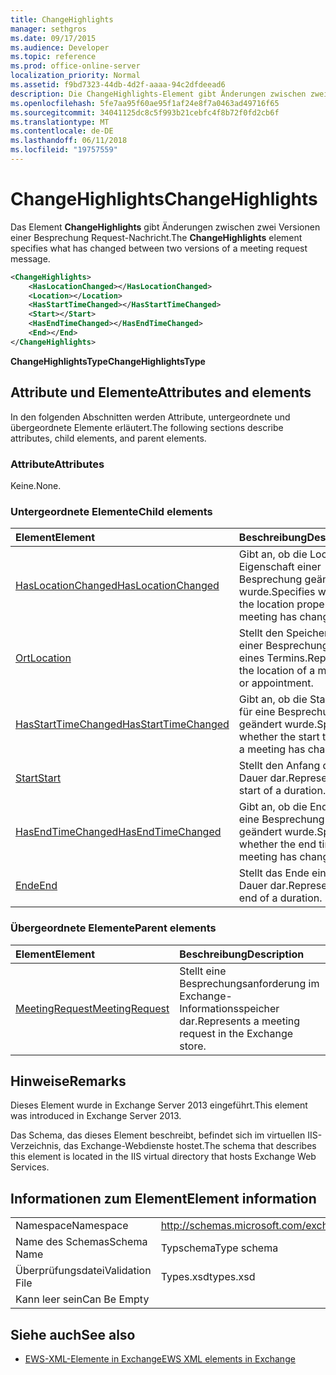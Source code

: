 ```yaml
---
title: ChangeHighlights
manager: sethgros
ms.date: 09/17/2015
ms.audience: Developer
ms.topic: reference
ms.prod: office-online-server
localization_priority: Normal
ms.assetid: f9bd7323-44db-4d2f-aaaa-94c2dfdeead6
description: Die ChangeHighlights-Element gibt Änderungen zwischen zwei Versionen einer Besprechung anfordern Nachricht.
ms.openlocfilehash: 5fe7aa95f60ae95f1af24e8f7a0463ad49716f65
ms.sourcegitcommit: 34041125dc8c5f993b21cebfc4f8b72f0fd2cb6f
ms.translationtype: MT
ms.contentlocale: de-DE
ms.lasthandoff: 06/11/2018
ms.locfileid: "19757559"
---
```

# <a name="changehighlights"></a><span data-ttu-id="50f8f-103">ChangeHighlights</span><span class="sxs-lookup"><span data-stu-id="50f8f-103">ChangeHighlights</span></span>

<span data-ttu-id="50f8f-104">Das Element **ChangeHighlights** gibt Änderungen zwischen zwei Versionen einer Besprechung Request-Nachricht.</span><span class="sxs-lookup"><span data-stu-id="50f8f-104">The **ChangeHighlights** element specifies what has changed between two versions of a meeting request message.</span></span> 
  
```XML
<ChangeHighlights>
    <HasLocationChanged></HasLocationChanged>
    <Location></Location>
    <HasStartTimeChanged></HasStartTimeChanged>
    <Start></Start>
    <HasEndTimeChanged></HasEndTimeChanged>
    <End></End>
</ChangeHighlights>
```

 <span data-ttu-id="50f8f-105">**ChangeHighlightsType**</span><span class="sxs-lookup"><span data-stu-id="50f8f-105">**ChangeHighlightsType**</span></span>
## <a name="attributes-and-elements"></a><span data-ttu-id="50f8f-106">Attribute und Elemente</span><span class="sxs-lookup"><span data-stu-id="50f8f-106">Attributes and elements</span></span>

<span data-ttu-id="50f8f-107">In den folgenden Abschnitten werden Attribute, untergeordnete und übergeordnete Elemente erläutert.</span><span class="sxs-lookup"><span data-stu-id="50f8f-107">The following sections describe attributes, child elements, and parent elements.</span></span>
  
### <a name="attributes"></a><span data-ttu-id="50f8f-108">Attribute</span><span class="sxs-lookup"><span data-stu-id="50f8f-108">Attributes</span></span>

<span data-ttu-id="50f8f-109">Keine.</span><span class="sxs-lookup"><span data-stu-id="50f8f-109">None.</span></span>
  
### <a name="child-elements"></a><span data-ttu-id="50f8f-110">Untergeordnete Elemente</span><span class="sxs-lookup"><span data-stu-id="50f8f-110">Child elements</span></span>

|<span data-ttu-id="50f8f-111">**Element**</span><span class="sxs-lookup"><span data-stu-id="50f8f-111">**Element**</span></span>|<span data-ttu-id="50f8f-112">**Beschreibung**</span><span class="sxs-lookup"><span data-stu-id="50f8f-112">**Description**</span></span>|
|:-----|:-----|
|[<span data-ttu-id="50f8f-113">HasLocationChanged</span><span class="sxs-lookup"><span data-stu-id="50f8f-113">HasLocationChanged</span></span>](haslocationchanged.md) <br/> |<span data-ttu-id="50f8f-114">Gibt an, ob die Location-Eigenschaft einer Besprechung geändert wurde.</span><span class="sxs-lookup"><span data-stu-id="50f8f-114">Specifies whether the location property of a meeting has changed.</span></span>  <br/> |
|[<span data-ttu-id="50f8f-115">Ort</span><span class="sxs-lookup"><span data-stu-id="50f8f-115">Location</span></span>](location.md) <br/> |<span data-ttu-id="50f8f-116">Stellt den Speicherort einer Besprechung oder eines Termins.</span><span class="sxs-lookup"><span data-stu-id="50f8f-116">Represents the location of a meeting or appointment.</span></span>  <br/> |
|[<span data-ttu-id="50f8f-117">HasStartTimeChanged</span><span class="sxs-lookup"><span data-stu-id="50f8f-117">HasStartTimeChanged</span></span>](hasstarttimechanged.md) <br/> |<span data-ttu-id="50f8f-118">Gibt an, ob die Startzeit für eine Besprechung geändert wurde.</span><span class="sxs-lookup"><span data-stu-id="50f8f-118">Specifies whether the start time for a meeting has changed.</span></span>  <br/> |
|[<span data-ttu-id="50f8f-119">Start</span><span class="sxs-lookup"><span data-stu-id="50f8f-119">Start</span></span>](start.md) <br/> |<span data-ttu-id="50f8f-120">Stellt den Anfang des eine Dauer dar.</span><span class="sxs-lookup"><span data-stu-id="50f8f-120">Represents the start of a duration.</span></span>  <br/> |
|[<span data-ttu-id="50f8f-121">HasEndTimeChanged</span><span class="sxs-lookup"><span data-stu-id="50f8f-121">HasEndTimeChanged</span></span>](hasendtimechanged.md) <br/> |<span data-ttu-id="50f8f-122">Gibt an, ob die Endzeit für eine Besprechung geändert wurde.</span><span class="sxs-lookup"><span data-stu-id="50f8f-122">Specifies whether the end time for a meeting has changed.</span></span>  <br/> |
|[<span data-ttu-id="50f8f-123">Ende</span><span class="sxs-lookup"><span data-stu-id="50f8f-123">End </span></span>](end-ex15websvcsotherref.md) <br/> |<span data-ttu-id="50f8f-124">Stellt das Ende einer Dauer dar.</span><span class="sxs-lookup"><span data-stu-id="50f8f-124">Represents the end of a duration.</span></span>  <br/> |
   
### <a name="parent-elements"></a><span data-ttu-id="50f8f-125">Übergeordnete Elemente</span><span class="sxs-lookup"><span data-stu-id="50f8f-125">Parent elements</span></span>

|<span data-ttu-id="50f8f-126">**Element**</span><span class="sxs-lookup"><span data-stu-id="50f8f-126">**Element**</span></span>|<span data-ttu-id="50f8f-127">**Beschreibung**</span><span class="sxs-lookup"><span data-stu-id="50f8f-127">**Description**</span></span>|
|:-----|:-----|
|[<span data-ttu-id="50f8f-128">MeetingRequest</span><span class="sxs-lookup"><span data-stu-id="50f8f-128">MeetingRequest</span></span>](meetingrequest.md) <br/> |<span data-ttu-id="50f8f-129">Stellt eine Besprechungsanforderung im Exchange-Informationsspeicher dar.</span><span class="sxs-lookup"><span data-stu-id="50f8f-129">Represents a meeting request in the Exchange store.</span></span>  <br/> |
   
## <a name="remarks"></a><span data-ttu-id="50f8f-130">Hinweise</span><span class="sxs-lookup"><span data-stu-id="50f8f-130">Remarks</span></span>

<span data-ttu-id="50f8f-131">Dieses Element wurde in Exchange Server 2013 eingeführt.</span><span class="sxs-lookup"><span data-stu-id="50f8f-131">This element was introduced in Exchange Server 2013.</span></span>
  
<span data-ttu-id="50f8f-132">Das Schema, das dieses Element beschreibt, befindet sich im virtuellen IIS-Verzeichnis, das Exchange-Webdienste hostet.</span><span class="sxs-lookup"><span data-stu-id="50f8f-132">The schema that describes this element is located in the IIS virtual directory that hosts Exchange Web Services.</span></span>
  
## <a name="element-information"></a><span data-ttu-id="50f8f-133">Informationen zum Element</span><span class="sxs-lookup"><span data-stu-id="50f8f-133">Element information</span></span>

|||
|:-----|:-----|
|<span data-ttu-id="50f8f-134">Namespace</span><span class="sxs-lookup"><span data-stu-id="50f8f-134">Namespace</span></span>  <br/> |http://schemas.microsoft.com/exchange/services/2006/types  <br/> |
|<span data-ttu-id="50f8f-135">Name des Schemas</span><span class="sxs-lookup"><span data-stu-id="50f8f-135">Schema Name</span></span>  <br/> |<span data-ttu-id="50f8f-136">Typschema</span><span class="sxs-lookup"><span data-stu-id="50f8f-136">Type schema</span></span>  <br/> |
|<span data-ttu-id="50f8f-137">Überprüfungsdatei</span><span class="sxs-lookup"><span data-stu-id="50f8f-137">Validation File</span></span>  <br/> |<span data-ttu-id="50f8f-138">Types.xsd</span><span class="sxs-lookup"><span data-stu-id="50f8f-138">types.xsd</span></span>  <br/> |
|<span data-ttu-id="50f8f-139">Kann leer sein</span><span class="sxs-lookup"><span data-stu-id="50f8f-139">Can Be Empty</span></span>  <br/> ||
   
## <a name="see-also"></a><span data-ttu-id="50f8f-140">Siehe auch</span><span class="sxs-lookup"><span data-stu-id="50f8f-140">See also</span></span>



- [<span data-ttu-id="50f8f-141">EWS-XML-Elemente in Exchange</span><span class="sxs-lookup"><span data-stu-id="50f8f-141">EWS XML elements in Exchange</span></span>](ews-xml-elements-in-exchange.md)


